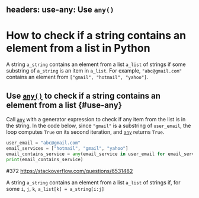 headers:
    use-any: Use `any()`
---
# How to check if a string contains an element from a list in Python
A string `a_string` contains an element from a list `a_list` of strings if some substring of `a_string` is an item in `a_list`. For example, `"abc@gmail.com"` contains an element from `["gmail", "hotmail", "yahoo"]`.

## Use [`any()`](kite-sym:builtins.any) to check if a string contains an element from a list {#use-any}
Call [`any`](kite-sym:builtins.any) with a generator expression to check if any item from the list is in the string. In the code below, since `"gmail"` is a substring of `user_email`, the loop computes `True` on its second iteration, and [`any`](kite-sym:builtins.any) returns `True`.
```python
user_email = "abc@gmail.com"
email_services = ["hotmail", "gmail", "yahoo"]
email_contains_service = any(email_service in user_email for email_service in email_services)
print(email_contains_service)
```
#372
https://stackoverflow.com/questions/6531482

A string `a_string` contains an element from a list `a_list` of strings if, for some `i`, `j`, `k`, `a_list[k] = a_string[i:j]`
